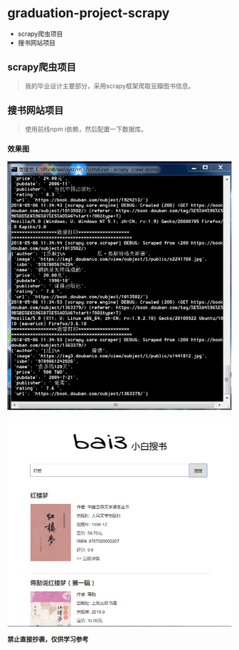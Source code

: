 # graduation-project-scrapy

- scrapy爬虫项目
- 搜书网站项目

## scrapy爬虫项目

> 我的毕业设计主要部分，采用scrapy框架爬取豆瓣图书信息。

## 搜书网站项目

> 使用前线npm i依赖，然后配置一下数据库。

### 效果图

![scrapy](.\scrapy.png)

![express](.\express.png)

**禁止直接抄袭，仅供学习参考**

